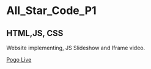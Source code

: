# All_Star_Code_P1

## HTML,JS, CSS
Website implementing, JS Slideshow and Iframe video.
 

[Pogo Live](https://dtyutyunik.github.io/All_Star_Code_P1/)
